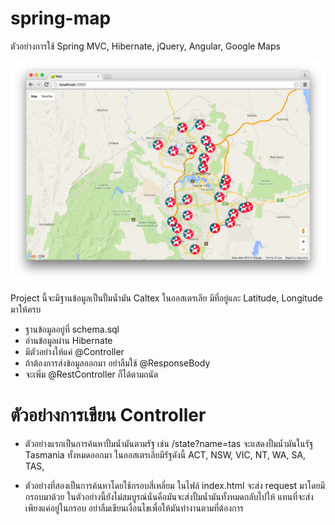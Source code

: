# spring-map
ตัวอย่างการใช้ Spring MVC, Hibernate, jQuery, Angular, Google Maps

![](https://raw.githubusercontent.com/codestar-work/spring-map/master/screen.png)

Project นี้จะมีฐานข้อมูลเป็นปั้มน้ำมัน Caltex ในออสเตรเลีย มีที่อยู่และ 
Latitude, Longitude มาให้ครบ
- ฐานข้อมูลอยู่ที่ schema.sql
- อ่านข้อมูลผ่าน Hibernate
- มีตัวอย่างให้แค่ @Controller
- ถ้าต้องการส่งข้อมูลออกมา อย่าลืมใช้ @ResponseBody 
- จะเพิ่ม @RestController ก็ได้ตามถนัด

# ตัวอย่างการเขียน Controller
- ตัวอย่างแรกเป็นการค้นหาปั้มน้ำมันตามรัฐ เช่น /state?name=tas จะแสดงปั้มน้ำมันในรัฐ 
Tasmania ทั้งหมดออกมา ในออสเตรเลียมีรัฐดังนี้ ACT, NSW, VIC, NT, WA, SA, TAS,

- ตัวอย่างที่สองเป็นการค้นหาโดยใช้กรอบสี่เหลี่ยม ในไฟล์ index.html จะส่ง request 
มาโดยมีกรอบมาด้วย ในตัวอย่างนี้ยังไม่สมบูรณ์นั่นคือมันจะส่งปั้มน้ำมันทั้งหมดกลับไปให้
แทนที่จะส่งเพียงแค่อยู่ในกรอบ อย่าลืมเขียนเงื่อนไขเพื่อให้มันทำงานตามที่ต้องการ

